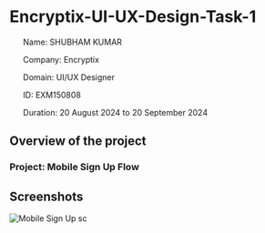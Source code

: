 # Encryptix-UI-UX-Design-Task-1

<ul>Name: SHUBHAM KUMAR</ul>
<ul>Company: Encryptix</ul>
<ul>Domain: UI/UX Designer</ul>
<ul>ID: EXM150808</ul>
<ul>Duration: 20 August 2024 to 20 September 2024</ul>

<h2>Overview of the project</h2>
<h3>Project: Mobile Sign Up Flow</h3>


<h2>Screenshots</h2>


![Mobile Sign Up sc](https://github.com/user-attachments/assets/3fe9b814-3f65-4b91-8fa1-d3cadb3e34a6)
